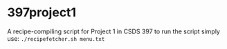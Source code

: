 # 397project1
A recipe-compiling script for Project 1 in CSDS 397
to run the script simply use: `./recipefetcher.sh menu.txt`
